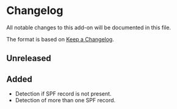 # Changelog
All notable changes to this add-on will be documented in this file.

The format is based on [Keep a Changelog](https://keepachangelog.com/en/1.0.0/).

## Unreleased
## Added

- Detection if SPF record is not present.
- Detection of more than one SPF record.

[0.0.1]: https://github.com/zaproxy/zap-extensions/releases/dns-v0.0.1